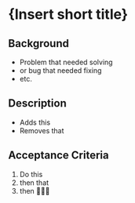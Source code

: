 <!-- Title of PR should use a standard commit prefix (feat, fix, chore, docs, test, etc.) followed by an optional context ((components), (linting), etc), and a succinct description. I.E. `feat(components): add MyFancyComponent` or `fix(search/results): incomplete results displayed` -->

<!-- Does not have to match PR title. I.E. MyFancyComponent -->
# {Insert short title}

<!-- What is the rationale for the changes? -->
## Background
- Problem that needed solving
- or bug that needed fixing
- etc.

<!-- What is the description of the changes? -->
## Description
- Adds this
- Removes that

## Acceptance Criteria
<!-- What are the steps to test the changes? -->
1. Do this
2. then that
3. then 🚀🚀🚀